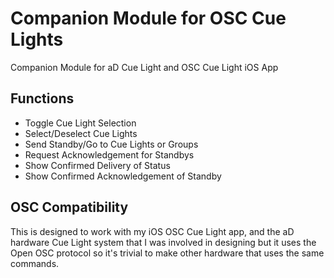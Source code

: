 # Companion Module for OSC Cue Lights

Companion Module for aD Cue Light and OSC Cue Light iOS App

## Functions

- Toggle Cue Light Selection
- Select/Deselect Cue Lights
- Send Standby/Go to Cue Lights or Groups
- Request Acknowledgement for Standbys
- Show Confirmed Delivery of Status
- Show Confirmed Acknowledgement of Standby

## OSC Compatibility

This is designed to work with my iOS OSC Cue Light app, and the aD hardware Cue Light system that I was involved in designing but it uses the Open OSC protocol so it's trivial to make other hardware that uses the same commands.